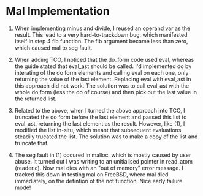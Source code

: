 Mal Implementation 
==================

1. When implementing minus and divide, I reused an operand var as the
result.  This lead to a very hard-to-trackdown bug, which manifested
itself in step 4 fib function. The fib argument became less than zero,
which caused mal to seg fault.

2. When adding TCO, I noticed that the do_form code used eval,
whereas the guide stated that eval_ast should be called.  I'd
implemented do by interating of the do form elements and calling
eval on each one, only returning the value of the last element.
Replacing eval with eval_ast in this approach did not work.  The
solution was to call eval_ast with the whole do form (less the do
of course) and then pick out the last value in the returned list.

3. Related to the above, when I turned the above approach into
TCO, I truncated the do form before the last element and passed
this list to eval_ast, returning the last element as the result.
However, like (1), I modified the list in-situ, which meant that
subsequent evaluations steadily trucated the list.  The solution
was to make a copy of the list and truncate that.

4. The seg fault in (1) occured in malloc, which is mostly caused by
user abuse.  It turned out I was writing to an unitialised pointer in
read_atom (reader.c).  Now mal dies with an "out of memory" error
message. I tracked this down in testing mal on FreeBSD, where mal died
immediately, on the defintion of the not function. Nice early failure mode!